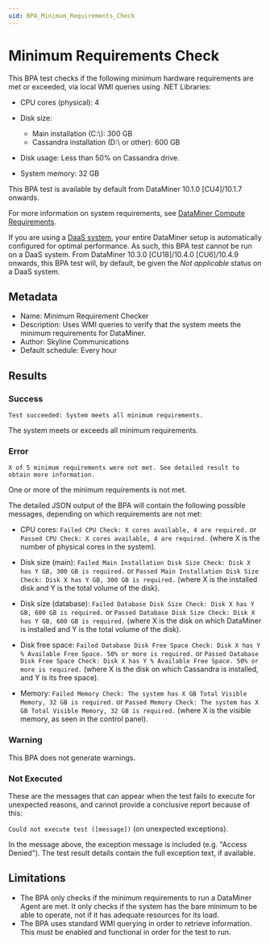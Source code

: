```yaml
---
uid: BPA_Minimum_Requirements_Check
---
```


# Minimum Requirements Check

This BPA test checks if the following minimum hardware requirements are met or exceeded, via local WMI queries using .NET Libraries:

- CPU cores (physical): 4
- Disk size:

  - Main installation (C:\\): 300 GB
  - Cassandra installation (D:\\ or other): 600 GB

- Disk usage: Less than 50% on Cassandra drive.
- System memory: 32 GB

This BPA test is available by default from DataMiner 10.1.0 [CU4]/10.1.7 onwards.

For more information on system requirements, see [DataMiner Compute Requirements](xref:DataMiner_Compute_Requirements).

If you are using a [DaaS system](xref:Creating_a_DMS_in_the_cloud), your entire DataMiner setup is automatically configured for optimal performance. As such, this BPA test cannot be run on a DaaS system. From DataMiner 10.3.0 [CU18]/10.4.0 [CU6]/10.4.9 onwards<!--RN 39929-->, this BPA test will, by default, be given the *Not applicable* status on a DaaS system.

## Metadata

- Name: Minimum Requirement Checker
- Description: Uses WMI queries to verify that the system meets the minimum requirements for DataMiner.
- Author: Skyline Communications
- Default schedule: Every hour

## Results

### Success

`Test succeeded: System meets all minimum requirements.`

The system meets or exceeds all minimum requirements.

### Error

`X of 5 minimum requirements were not met. See detailed result to obtain more information.`

One or more of the minimum requirements is not met.

The detailed JSON output of the BPA will contain the following possible messages, depending on which requirements are not met:

- CPU cores: `Failed CPU Check: X cores available, 4 are required.` or `Passed CPU Check: X cores available, 4 are required.` (where X is the number of physical cores in the system).

- Disk size (main): `Failed Main Installation Disk Size Check: Disk X has Y GB, 300 GB is required.` or `Passed Main Installation Disk Size Check: Disk X has Y GB, 300 GB is required.` (where X is the installed disk and Y is the total volume of the disk).

- Disk size (database): `Failed Database Disk Size Check: Disk X has Y GB, 600 GB is required.` or `Passed Database Disk Size Check: Disk X has Y GB, 600 GB is required.` (where X is the disk on which DataMiner is installed and Y is the total volume of the disk).

- Disk free space: `Failed Database Disk Free Space Check: Disk X has Y % Available Free Space. 50% or more is required.` or `Passed Database Disk Free Space Check: Disk X has Y % Available Free Space. 50% or more is required.` (where X is the disk on which Cassandra is installed, and Y is its free space).

- Memory: `Failed Memory Check: The system has X GB Total Visible Memory, 32 GB is required.` or `Passed Memory Check: The system has X GB Total Visible Memory, 32 GB is required.` (where X is the visible memory, as seen in the control panel).

### Warning

This BPA does not generate warnings.

### Not Executed

These are the messages that can appear when the test fails to execute for unexpected reasons, and cannot provide a conclusive report because of this:

`Could not execute test ([message])` (on unexpected exceptions).

In the message above, the exception message is included (e.g. "Access Denied"). The test result details contain the full exception text, if available.

## Limitations

- The BPA only checks if the minimum requirements to run a DataMiner Agent are met. It only checks if the system has the bare minimum to be able to operate, not if it has adequate resources for its load.
- The BPA uses standard WMI querying in order to retrieve information. This must be enabled and functional in order for the test to run.
